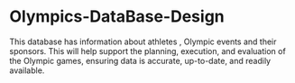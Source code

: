 # Olympics-DataBase-Design
This database has information about athletes , Olympic events and their sponsors. This will help support the planning, execution, and evaluation of the Olympic games, ensuring data is accurate, up-to-date, and readily available.
